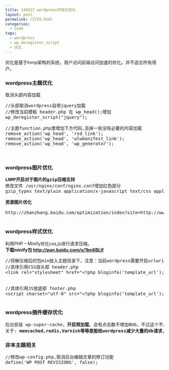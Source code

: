 ```yaml
---
title: 140127 wordpress可视化优化
layout: post
permalink: /2729.html
categories:
  - Code
tags:
  - wordpress
  - wp_deregister_script
  - 优化
---
```

优化是基于lnmp架构的系统，用户访问前端访问加速的优化。并不适合所有用户。

### wordpress主题优化

<pre>取消头部内容加载</pre>

<pre class="brush: php; title: ; notranslate" title="">//头部取消wordpress自带jquery加载
//修改当前模板 header.php 在 wp_head();增加
wp_deregister_script("jquery");

//主题function.php里增加下方代码,去掉一些没有必要的内容加载
remove_action('wp_head', 'rsd_link');
remove_action('wp_head', 'wlwmanifest_link');
remove_action('wp_head', 'wp_generator');


</pre>

### wordpress图片优化

<pre><b>LNMP开启对于图片的gzip压缩支持</b>
修改文件 /usr/nginx/conf/nginx.conf增加红色部分
gzip_types text/plain application/x-javascript text/css application/xml <font color="red">image/jpeg image/gif image/png</font>;

<b>资源图片优化</b>

http://zhanzhang.baidu.com/optimization/index?site=http://www.m2277.com/

</pre>

### wordpress样式优化

利用PHP &#8211; Minify优化css,js进行请求压缩。  
**下载minify包 http://pan.baidu.com/s/1bn6BLIf**

<pre class="brush: php; title: ; notranslate" title="">//将解压缩后的包min放入主题目录下，注意：当前wordpress需要开启urlwrite
//具体引用CSS放头部 header.php
&lt;link rel="stylesheet" href="&lt;?php bloginfo('template_url');?&gt;/min/?b=&lt;?php echo str_replace(get_bloginfo('home') . '/', '', get_bloginfo('template_directory')); ?&gt;/assets&f=reset.css,mangguo.css"&gt;


//具体引用JS放底部 footer.php
&lt;script charset="utf-8" src="&lt;?php bloginfo('template_url');?&gt;/min/?b=&lt;?php echo str_replace(get_bloginfo('home') . '/', '', get_bloginfo('template_directory')); ?&gt;/assets&f=jquery.min.js,jquery.cookie.js,mangguo.js"&gt;&lt;/script&gt;

</pre>

### wordpress插件缓存优化

<pre>后台安装 wp-super-cache，<b>开启预加载</b>。会有点击数不增加BUG，不过这个不是很关注。我们都会用百度,cnnz之类的统计代码。
关于: <b>memcached,redis,Varnish等等是能给wordpress减少大量的db请求,但本质上没有解决用户秒开的问题，所以我没有使用。</b>
</pre>

### 非本主题相关

<pre class="brush: php; title: ; notranslate" title="">//修改wp-config.php,取消后台编辑文章的修订功能
define('WP_POST_REVISIONS', false);
</pre>